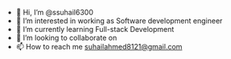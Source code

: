- 👋 Hi, I’m @ssuhail6300
- 👀 I’m interested in working as Software development engineer
- 🌱 I’m currently learning Full-stack Development
- 💞️ I’m looking to collaborate on 
- 📫 How to reach me suhailahmed8121@gmail.com

<!---
ssuhail6300/ssuhail6300 is a ✨ special ✨ repository because its `README.md` (this file) appears on your GitHub profile.
You can click the Preview link to take a look at your changes.
--->

